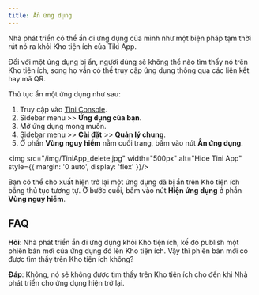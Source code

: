 ```yaml
---
title: Ẩn ứng dụng
---
```


Nhà phát triển có thể ẩn đi ứng dụng của mình như một biện pháp tạm thời rút nó ra khỏi Kho tiện ích của Tiki App.

Đối với một ứng dụng bị ẩn, người dùng sẽ không thể nào tìm thấy nó trên Kho tiện ích, song họ vẫn có thể truy cập ứng dụng thông qua các liên kết hay mã QR.

Thủ tục ẩn một ứng dụng như sau:

1. Truy cập vào [Tini Console](https://developer.tiki.vn/apps).
2. Sidebar menu >> **Ứng dụng của bạn**.
3. Mở ứng dụng mong muốn.
4. Sidebar menu >> **Cài đặt** >> **Quản lý chung**.
5. Ở phần **Vùng nguy hiểm** nằm cuối trang, bấm vào nút **Ẩn ứng dụng**.

<img src="/img/TiniApp_delete.jpg" width="500px" alt="Hide Tini App" style={{ margin: '0 auto', display: 'flex' }}/>

Bạn có thể cho xuất hiện trở lại một ứng dụng đã bị ẩn trên Kho tiện ích bằng thủ tục tương tự. Ở bước cuối, bấm vào nút **Hiện ứng dụng** ở phần **Vùng nguy hiểm**.

## FAQ

**Hỏi**: Nhà phát triển ẩn đi ứng dụng khỏi Kho tiện ích, kế đó publish một phiên bản mới của ứng dụng đó lên Kho tiện ích. Vậy thì phiên bản mới có được tìm thấy trên Kho tiện ích không?

**Đáp**: Không, nó sẽ không được tìm thấy trên Kho tiện ích cho đến khi Nhà phát triển cho ứng dụng hiện trở lại.



